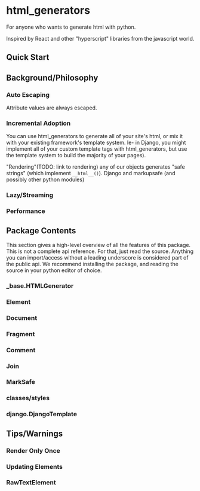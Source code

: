 # html_generators

For anyone who wants to generate html with python.

Inspired by React and other "hyperscript" libraries from the javascript world.

## Quick Start

## Background/Philosophy

### Auto Escaping
Attribute values are always escaped. 

### Incremental Adoption
You can use html_generators to generate all of your site's html, or mix it with your existing framework's template system. Ie- in Django, you might implement all of your custom template tags with html_generators, but use the template system to build the majority of your pages).

"Rendering"(TODO: link to rendering) any of our objects generates "safe strings" (which implement `__html__()`). Django and markupsafe (and possibly other python modules) 

### Lazy/Streaming
### Performance

## Package Contents
This section gives a high-level overview of all the features of this package. This is not a complete api reference. For that, just read the source. Anything you can import/access without a leading underscore is considered part of the public api. We recommend installing the package, and reading the source in your python editor of choice.

### \_base.HTMLGenerator
### Element
### Document
### Fragment
### Comment
### Join
### MarkSafe
### classes/styles
### django.DjangoTemplate

## Tips/Warnings
### Render Only Once
### Updating Elements <a name="updating_elements"></a>
### RawTextElement <a name="raw_text_elements"></a>
